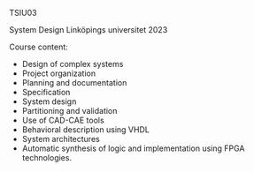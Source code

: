 TSIU03

System Design
Linköpings universitet
2023

Course content:

- Design of complex systems
- Project organization
- Planning and documentation 
- Specification
- System design 
- Partitioning and validation
- Use of CAD-CAE tools
- Behavioral description using VHDL
- System architectures
- Automatic synthesis of logic and implementation using FPGA technologies.
